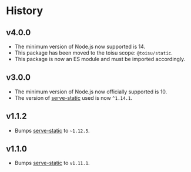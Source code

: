 # History

## v4.0.0

- The minimum version of Node.js now supported is 14.
- This package has been moved to the toisu scope: `@toisu/static`.
- This package is now an ES module and must be imported accordingly.

## v3.0.0

- The minimum version of Node.js now officially supported is 10.
- The version of [serve-static][1] used is now `^1.14.1`.

## v1.1.2

- Bumps [serve-static][1] to `~1.12.5`.

## v1.1.0

- Bumps [serve-static][1] to `v1.11.1`.

[1]: https://github.com/expressjs/serve-static

